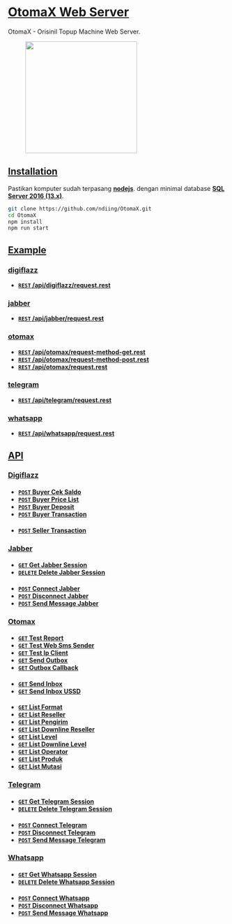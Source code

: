# [OtomaX Web Server](#)

OtomaX - Orisinil Topup Machine Web Server.

<p>
    <figure>
        <img src="https://raw.githubusercontent.com/ndiing/OtomaX/main/docs/images/otomax.png" height="256" alt="" />
        <figcaption></figcaption>
    </figure>
</p>

## [Installation]()

Pastikan komputer sudah terpasang **[nodejs](https://nodejs.org/dist/v16.13.0/node-v16.13.0-x64.msi)**.
dengan minimal database **[SQL Server 2016 (13.x)](https://go.microsoft.com/fwlink/?linkid=866662)**.

```bash
git clone https://github.com/ndiing/OtomaX.git
cd OtomaX
npm install
npm run start
```


## [Example](#)
### [digiflazz]()
- **[<code>REST</code> /api/digiflazz/request.rest](https://raw.githubusercontent.com/ndiing/OtomaX/main/api/digiflazz/request.rest)**
### [jabber]()
- **[<code>REST</code> /api/jabber/request.rest](https://raw.githubusercontent.com/ndiing/OtomaX/main/api/jabber/request.rest)**
### [otomax]()
- **[<code>REST</code> /api/otomax/request-method-get.rest](https://raw.githubusercontent.com/ndiing/OtomaX/main/api/otomax/request-method-get.rest)**
- **[<code>REST</code> /api/otomax/request-method-post.rest](https://raw.githubusercontent.com/ndiing/OtomaX/main/api/otomax/request-method-post.rest)**
- **[<code>REST</code> /api/otomax/request.rest](https://raw.githubusercontent.com/ndiing/OtomaX/main/api/otomax/request.rest)**
### [telegram]()
- **[<code>REST</code> /api/telegram/request.rest](https://raw.githubusercontent.com/ndiing/OtomaX/main/api/telegram/request.rest)**
### [whatsapp]()
- **[<code>REST</code> /api/whatsapp/request.rest](https://raw.githubusercontent.com/ndiing/OtomaX/main/api/whatsapp/request.rest)**

## [API](#)

### [Digiflazz](#)
####
- **[<code>POST</code> Buyer Cek Saldo](./docs/digiflazz/buyer-cek-saldo.md)**
- **[<code>POST</code> Buyer Price List](./docs/digiflazz/buyer-price-list.md)**
- **[<code>POST</code> Buyer Deposit](./docs/digiflazz/buyer-deposit.md)**
- **[<code>POST</code> Buyer Transaction](./docs/digiflazz/buyer-transaction.md)**
####
- **[<code>POST</code> Seller Transaction](./docs/digiflazz/seller-transaction.md)**
### [Jabber](#)
####
- **[<code>GET</code> Get Jabber Session](./docs/jabber/get-jabber-session.md)**
- **[<code>DELETE</code> Delete Jabber Session](./docs/jabber/delete-jabber-session.md)**
####
- **[<code>POST</code> Connect Jabber](./docs/jabber/connect-jabber.md)**
- **[<code>POST</code> Disconnect Jabber](./docs/jabber/disconnect-jabber.md)**
- **[<code>POST</code> Send Message Jabber](./docs/jabber/send-message-jabber.md)**
### [Otomax](#)
####
- **[<code>GET</code> Test Report](./docs/otomax/test-report.md)**
- **[<code>GET</code> Test Web Sms Sender](./docs/otomax/test-web-sms-sender.md)**
- **[<code>GET</code> Test Ip Client](./docs/otomax/test-ip-client.md)**
- **[<code>GET</code> Send Outbox](./docs/otomax/send-outbox.md)**
- **[<code>GET</code> Outbox Callback](./docs/otomax/outbox-callback.md)**
####
- **[<code>GET</code> Send Inbox](./docs/otomax/send-inbox.md)**
- **[<code>GET</code> Send Inbox USSD](./docs/otomax/send-inbox-ussd.md)**
####
- **[<code>GET</code> List Format](./docs/otomax/list-format.md)**
- **[<code>GET</code> List Reseller](./docs/otomax/list-reseller.md)**
- **[<code>GET</code> List Pengirim](./docs/otomax/list-pengirim.md)**
- **[<code>GET</code> List Downline Reseller](./docs/otomax/list-downline-reseller.md)**
- **[<code>GET</code> List Level](./docs/otomax/list-level.md)**
- **[<code>GET</code> List Downline Level](./docs/otomax/list-downline-level.md)**
- **[<code>GET</code> List Operator](./docs/otomax/list-operator.md)**
- **[<code>GET</code> List Produk](./docs/otomax/list-produk.md)**
- **[<code>GET</code> List Mutasi](./docs/otomax/list-mutasi.md)**
### [Telegram](#)
####
- **[<code>GET</code> Get Telegram Session](./docs/telegram/get-telegram-session.md)**
- **[<code>DELETE</code> Delete Telegram Session](./docs/telegram/delete-telegram-session.md)**
####
- **[<code>POST</code> Connect Telegram](./docs/telegram/connect-telegram.md)**
- **[<code>POST</code> Disconnect Telegram](./docs/telegram/disconnect-telegram.md)**
- **[<code>POST</code> Send Message Telegram](./docs/telegram/send-message-telegram.md)**
### [Whatsapp](#)
####
- **[<code>GET</code> Get Whatsapp Session](./docs/whatsapp/get-whatsapp-session.md)**
- **[<code>DELETE</code> Delete Whatsapp Session](./docs/whatsapp/delete-whatsapp-session.md)**
####
- **[<code>POST</code> Connect Whatsapp](./docs/whatsapp/connect-whatsapp.md)**
- **[<code>POST</code> Disconnect Whatsapp](./docs/whatsapp/disconnect-whatsapp.md)**
- **[<code>POST</code> Send Message Whatsapp](./docs/whatsapp/send-message-whatsapp.md)**
